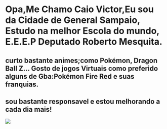 # Opa,Me Chamo Caio Victor,Eu sou da Cidade de General Sampaio, Estudo na melhor Escola do mundo, E.E.E.P Deputado Roberto Mesquita.

## curto bastante animes;como Pokémon, Dragon Ball Z... Gosto de jogos Virtuais como preferido alguns de Gba:Pokémon Fire Red e suas franquias.

## sou bastante responsavel e estou melhorando a cada dia mais!

<img src="https://64.media.tumblr.com/ac1dc1652fd0e8ebf4ebe175d600e053/b393a282004788b4-88/s640x960/45f94ef68b050e3cfcd4992248aa2fa90c5499b5.gif" style="display: block; margin-left: auto; margin-right:auto,"/>

